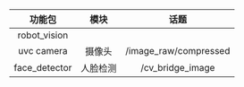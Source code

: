 ## 

## 

## 

|    功能包     |   模块   |         话题          |
| :-----------: | :------: | :-------------------: |
| robot_vision  |          |                       |
|  uvc camera   |  摄像头  | /image_raw/compressed |
| face_detector | 人脸检测 |   /cv_bridge_image    |

